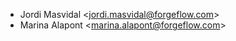 - Jordi Masvidal \<<jordi.masvidal@forgeflow.com>\>
- Marina Alapont \<<marina.alapont@forgeflow.com>\>
